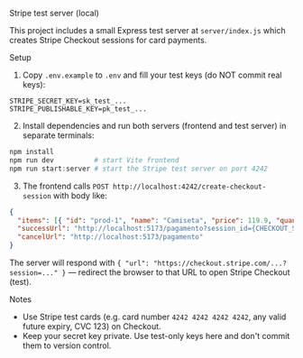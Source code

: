 Stripe test server (local)

This project includes a small Express test server at `server/index.js` which creates Stripe Checkout sessions for card payments.

Setup

1. Copy `.env.example` to `.env` and fill your test keys (do NOT commit real keys):

```
STRIPE_SECRET_KEY=sk_test_...
STRIPE_PUBLISHABLE_KEY=pk_test_...
```

2. Install dependencies and run both servers (frontend and test server) in separate terminals:

```powershell
npm install
npm run dev          # start Vite frontend
npm run start:server # start the Stripe test server on port 4242
```

3. The frontend calls `POST http://localhost:4242/create-checkout-session` with body like:

```json
{
  "items": [{ "id": "prod-1", "name": "Camiseta", "price": 119.9, "quantity": 1, "image": "https://..." }],
  "successUrl": "http://localhost:5173/pagamento?session_id={CHECKOUT_SESSION_ID}",
  "cancelUrl": "http://localhost:5173/pagamento"
}
```

The server will respond with `{ "url": "https://checkout.stripe.com/...?session=..." }` — redirect the browser to that URL to open Stripe Checkout (test).

Notes

- Use Stripe test cards (e.g. card number `4242 4242 4242 4242`, any valid future expiry, CVC 123) on Checkout.
- Keep your secret key private. Use test-only keys here and don't commit them to version control.
